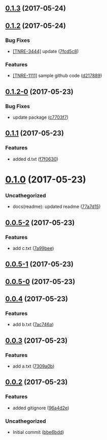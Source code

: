 <a name="0.1.3"></a>
## [0.1.3](https://github.com/ajfranzoia/conventional-changelog-playground/compare/v0.1.2...v0.1.3) (2017-05-24)



<a name="0.1.2"></a>
## [0.1.2](https://github.com/ajfranzoia/conventional-changelog-playground/compare/v0.1.2-0...v0.1.2) (2017-05-24)


### Bug Fixes

* [[TNRE-3444]](https://artear.atlassian.net//browse/TNRE-3444)
update ([7fcd5c8](https://github.com/ajfranzoia/conventional-changelog-playground/commit/7fcd5c8))


### Features

* [[TNRE-1111]](https://artear.atlassian.net//browse/TNRE-1111)
sample github code ([d217889](https://github.com/ajfranzoia/conventional-changelog-playground/commit/d217889))



<a name="0.1.2-0"></a>
## [0.1.2-0](https://github.com/ajfranzoia/conventional-changelog-playground/compare/v0.1.1...v0.1.2-0) (2017-05-23)


### Bug Fixes

* update package ([c7703f7](https://github.com/ajfranzoia/conventional-changelog-playground/commit/c7703f7))



<a name="0.1.1"></a>
## [0.1.1](https://github.com/ajfranzoia/conventional-changelog-playground/compare/v0.1.0...v0.1.1) (2017-05-23)


### Features

* added d.txt ([f7f0630](https://github.com/ajfranzoia/conventional-changelog-playground/commit/f7f0630))



<a name="0.1.0"></a>
# [0.1.0](https://github.com/ajfranzoia/conventional-changelog-playground/compare/v0.0.5-2...v0.1.0) (2017-05-23)


### Uncathegorized

* docs(readme): updated readme ([77a7d15](https://github.com/ajfranzoia/conventional-changelog-playground/commit/77a7d15))



<a name="0.0.5-2"></a>
## [0.0.5-2](https://github.com/ajfranzoia/conventional-changelog-playground/compare/v0.0.5-1...v0.0.5-2) (2017-05-23)


### Features

* add c.txt ([7a99bee](https://github.com/ajfranzoia/conventional-changelog-playground/commit/7a99bee))



<a name="0.0.5-1"></a>
## [0.0.5-1](https://github.com/ajfranzoia/conventional-changelog-playground/compare/v0.0.5-0...v0.0.5-1) (2017-05-23)



<a name="0.0.5-0"></a>
## [0.0.5-0](https://github.com/ajfranzoia/conventional-changelog-playground/compare/v0.0.4...v0.0.5-0) (2017-05-23)



<a name="0.0.4"></a>
## [0.0.4](https://github.com/ajfranzoia/conventional-changelog-playground/compare/v0.0.3...v0.0.4) (2017-05-23)


### Features

* add b.txt ([7ac746a](https://github.com/ajfranzoia/conventional-changelog-playground/commit/7ac746a))



<a name="0.0.3"></a>
## [0.0.3](https://github.com/ajfranzoia/conventional-changelog-playground/compare/v0.0.2...v0.0.3) (2017-05-23)


### Features

* add a.txt ([7309a0b](https://github.com/ajfranzoia/conventional-changelog-playground/commit/7309a0b))



<a name="0.0.2"></a>
## [0.0.2](https://github.com/ajfranzoia/conventional-changelog-playground/compare/bbe6bdd...v0.0.2) (2017-05-23)


### Features

* added gitignore ([96a4d2e](https://github.com/ajfranzoia/conventional-changelog-playground/commit/96a4d2e))


### Uncathegorized

* Initial commit ([bbe6bdd](https://github.com/ajfranzoia/conventional-changelog-playground/commit/bbe6bdd))



